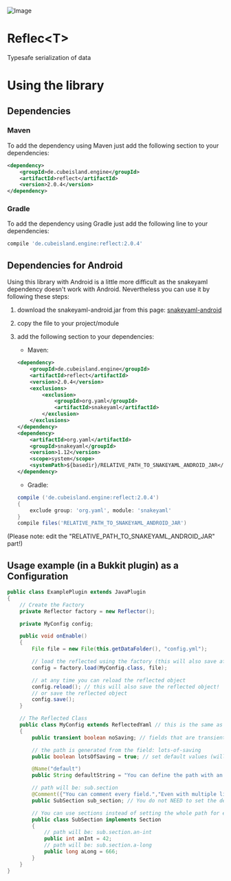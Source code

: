 ![Image](https://github.com/CubeEngineDev/ReflecT/blob/master/src/main/resources/ReflectT.png?raw=true)

Reflec&lt;T&gt;
=========

Typesafe serialization of data

# Using the library

## Dependencies

### Maven

To add the dependency using Maven just add the following section to your dependencies:
```xml
<dependency>
    <groupId>de.cubeisland.engine</groupId>
    <artifactId>reflect</artifactId>
    <version>2.0.4</version>
</dependency>
```

### Gradle

To add the dependency using Gradle just add the following line to your dependencies:
```groovy
compile 'de.cubeisland.engine:reflect:2.0.4'
```

## Dependencies for Android

Using this library with Android is a little more difficult as the snakeyaml dependency 
doesn't work with Android. Nevertheless you can use it by following these steps:

1. download the snakeyaml-android.jar from this page: [snakeyaml-android](http://code.google.com/p/snakeyaml/downloads/detail?name=snakeyaml-android-1.8-SNAPSHOT.jar&can=2&q=)
2. copy the file to your project/module
3. add the following section to your dependencies:
    * Maven:
    
    ```xml
    <dependency>
        <groupId>de.cubeisland.engine</groupId>
        <artifactId>reflect</artifactId>
        <version>2.0.4</version>
        <exclusions>
            <exclusion>
                <groupId>org.yaml</groupId>
                <artifactId>snakeyaml</artifactId>
            </exclusion>
        </exclusions>
    </dependency>
    <dependency>
        <artifactId>org.yaml</artifactId>
        <groupId>snakeyaml</groupId>
        <version>1.12</version>
        <scope>system</scope>
        <systemPath>${basedir}/RELATIVE_PATH_TO_SNAKEYAML_ANDROID_JAR</systemPath>
    </dependency>
    ```
    * Gradle:
    
    ```groovy
    compile ('de.cubeisland.engine:reflect:2.0.4')
    {
        exclude group: 'org.yaml', module: 'snakeyaml'
    }
    compile files('RELATIVE_PATH_TO_SNAKEYAML_ANDROID_JAR')
    ```

(Please note: edit the "RELATIVE_PATH_TO_SNAKEYAML_ANDROID_JAR" part!)

## Usage example (in a Bukkit plugin) as a Configuration
```java
public class ExamplePlugin extends JavaPlugin
{
    // Create the Factory
    private Reflector factory = new Reflector();

    private MyConfig config;

    public void onEnable()
    {
        File file = new File(this.getDataFolder(), "config.yml");

        // load the reflected using the factory (this will also save after loading)
        config = factory.load(MyConfig.class, file);

        // at any time you can reload the reflected object
        config.reload(); // this will also save the reflected object!
        // or save the reflected object
        config.save();
    }

    // The Reflected Class
    public class MyConfig extends ReflectedYaml // this is the same as extends Reflected<YamlCodec>
    {
        public transient boolean noSaving; // fields that are transient are ignored

        // the path is generated from the field: lots-of-saving
        public boolean lotsOfSaving = true; // set default values (will be set if not loaded OR field is missing in file)

        @Name("default")
        public String defaultString = "You can define the path with an annotation instead. e.g. if you want to use \"default\"";

        // path will be: sub.section
        @Comment({"You can comment every field.","Even with multiple lines\nand this linebreak works too"})
        public SubSection sub_section; // You do not NEED to set the default here ; it is done automatically

        // You can use sections instead of setting the whole path for every field
        public class SubSection implements Section
        {
            // path will be: sub.section.an-int
            public int anInt = 42;
            // path will be: sub.section.a-long
            public long aLong = 666;
        }
    }
}
```

